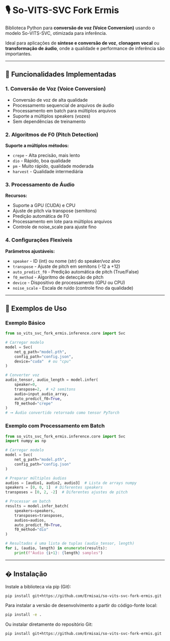 # 🎙️ So-VITS-SVC Fork Ermis

Biblioteca Python para **conversão de voz (Voice Conversion)** usando o modelo So-VITS-SVC, otimizada para inferência.

Ideal para aplicações de **síntese e conversão de voz**, **clonagem vocal** ou **transformação de áudio**, onde a qualidade e performance de inferência são importantes.

---

## 🧬 Funcionalidades Implementadas

### 1. Conversão de Voz (Voice Conversion)

- Conversão de voz de alta qualidade
- Processamento sequencial de arquivos de áudio
- Processamento em batch para múltiplos arquivos
- Suporte a múltiplos speakers (vozes)
- Sem dependências de treinamento

### 2. Algoritmos de F0 (Pitch Detection)

**Suporte a múltiplos métodos:**

- `crepe` - Alta precisão, mais lento
- `dio` - Rápido, boa qualidade
- `pm` - Muito rápido, qualidade moderada
- `harvest` - Qualidade intermediária

### 3. Processamento de Áudio

**Recursos:**

- Suporte a GPU (CUDA) e CPU
- Ajuste de pitch via transpose (semitons)
- Predição automática de F0
- Processamento em lote para múltiplos arquivos
- Controle de noise_scale para ajuste fino

### 4. Configurações Flexíveis

**Parâmetros ajustáveis:**

- `speaker` - ID (int) ou nome (str) do speaker/voz alvo
- `transpose` - Ajuste de pitch em semitons (-12 a +12)
- `auto_predict_f0` - Predição automática de pitch (True/False)
- `f0_method` - Algoritmo de detecção de pitch
- `device` - Dispositivo de processamento (GPU ou CPU)
- `noise_scale` - Escala de ruído (controle fino da qualidade)

---

## 🧠 Exemplos de Uso

### Exemplo Básico

```python
from so_vits_svc_fork_ermis.inference.core import Svc

# Carregar modelo
model = Svc(
    net_g_path="model.pth",
    config_path="config.json",
    device="cuda"  # ou "cpu"
)

# Converter voz
audio_tensor, audio_length = model.infer(
    speaker=0,
    transpose=2,  # +2 semitons
    audio=input_audio_array,
    auto_predict_f0=True,
    f0_method="crepe"
)
# ➞ Áudio convertido retornado como tensor PyTorch
```

### Exemplo com Processamento em Batch

```python
from so_vits_svc_fork_ermis.inference.core import Svc
import numpy as np

# Carregar modelo
model = Svc(
    net_g_path="model.pth",
    config_path="config.json"
)

# Preparar múltiplos áudios
audios = [audio1, audio2, audio3]  # Lista de arrays numpy
speakers = [0, 0, 1]  # Diferentes speakers
transposes = [0, 2, -2]  # Diferentes ajustes de pitch

# Processar em batch
results = model.infer_batch(
    speakers=speakers,
    transposes=transposes,
    audios=audios,
    auto_predict_f0=True,
    f0_method="dio"
)

# Resultados é uma lista de tuplas (audio_tensor, length)
for i, (audio, length) in enumerate(results):
    print(f"Áudio {i+1}: {length} samples")
```
---

## � Instalação

Instale a biblioteca via pip (Git):

```bash
pip install git+https://github.com/Ermisai/so-vits-svc-fork-ermis.git
```

Para instalar a versão de desenvolvimento a partir do código-fonte local:

```bash
pip install -e .
```

Ou instalar diretamente do repositório Git:

```bash
pip install git+https://github.com/Ermisai/so-vits-svc-fork-ermis.git
```